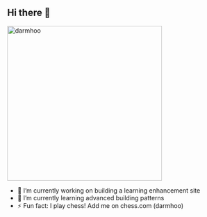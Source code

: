 ## Hi there 👋

<a href="https://app.daily.dev/darmhoo"><img src="https://api.daily.dev/devcards/v2/devcard.png?type=default&r=oa0" width="356" alt="darmhoo"/></a>

<!--
**darmhoo/darmhoo** is a ✨ _special_ ✨ repository because its `README.md` (this file) appears on your GitHub profile.

Here are some ideas to get you started:

- 🔭 I’m currently working on ...
- 🌱 I’m currently learning ...
- 👯 I’m looking to collaborate on ...
- 🤔 I’m looking for help with ...
- 💬 Ask me about ...
- 📫 How to reach me: ...
- 😄 Pronouns: ...
- ⚡ Fun fact: ...
-->
- 🔭 I’m currently working on building a learning enhancement site
- 🌱 I’m currently learning advanced building patterns
- ⚡ Fun fact: I play chess! Add me on chess.com (darmhoo)
